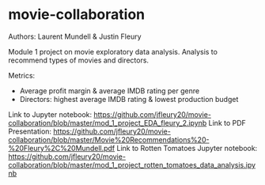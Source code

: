 # movie-collaboration
Authors: Laurent Mundell & Justin Fleury

Module 1 project on movie exploratory data analysis. Analysis to recommend types of movies and directors.

Metrics:   
  - Average profit margin & average IMDB rating per genre
  - Directors: highest average IMDB rating & lowest production budget


Link to Jupyter notebook: https://github.com/jfleury20/movie-collaboration/blob/master/mod_1_project_EDA_fleury_2.ipynb
Link to PDF Presentation: https://github.com/jfleury20/movie-collaboration/blob/master/Movie%20Recommendations%20-%20Fleury%2C%20Mundell.pdf
Link to Rotten Tomatoes Jupyter notebook: https://github.com/jfleury20/movie-collaboration/blob/master/mod_1_project_rotten_tomatoes_data_analysis.ipynb
